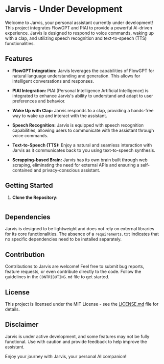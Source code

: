 # Jarvis - Under Development

Welcome to Jarvis, your personal assistant currently under development! This project integrates FlowGPT and PIAI to provide a powerful AI-driven experience. Jarvis is designed to respond to voice commands, waking up with a clap, and utilizing speech recognition and text-to-speech (TTS) functionalities.

## Features

- **FlowGPT Integration:** Jarvis leverages the capabilities of FlowGPT for natural language understanding and generation. This allows for intelligent conversations and responses.

- **PIAI Integration:** PIAI (Personal Intelligence Artificial Intelligence) is integrated to enhance Jarvis's ability to understand and adapt to user preferences and behavior.

- **Wake Up with Clap:** Jarvis responds to a clap, providing a hands-free way to wake up and interact with the assistant.

- **Speech Recognition:** Jarvis is equipped with speech recognition capabilities, allowing users to communicate with the assistant through voice commands.

- **Text-to-Speech (TTS):** Enjoy a natural and seamless interaction with Jarvis as it communicates back to you using text-to-speech synthesis.

- **Scrapping-based Brain:** Jarvis has its own brain built through web scraping, eliminating the need for external APIs and ensuring a self-contained and privacy-conscious assistant.

## Getting Started

1. **Clone the Repository:**
   ```
   
   ```

## Dependencies

Jarvis is designed to be lightweight and does not rely on external libraries for its core functionalities. The absence of a `requirements.txt` indicates that no specific dependencies need to be installed separately.

## Contribution

Contributions to Jarvis are welcome! Feel free to submit bug reports, feature requests, or even contribute directly to the code. Follow the guidelines in the `CONTRIBUTING.md` file to get started.

## License

This project is licensed under the MIT License - see the [LICENSE.md](LICENSE.md) file for details.

## Disclaimer

Jarvis is under active development, and some features may not be fully functional. Use with caution and provide feedback to help improve the assistant.

Enjoy your journey with Jarvis, your personal AI companion!
